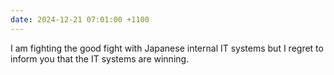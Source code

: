 ```yaml
---
date: 2024-12-21 07:01:00 +1100
---
```


I am fighting the good fight with Japanese internal IT systems but I regret to inform you that the IT systems are winning. 
